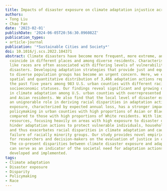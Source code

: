 ```yaml
---
title: Impacts of disaster exposure on climate adaptation injustice across U.S. cities
authors:
- Tong Liu
- Chao Fan
date: '2023-02-01'
publishDate: '2024-06-05T20:56:30.096082Z'
publication_types:
- article-journal
publication: '*Sustainable Cities and Society*'
doi: 10.1016/j.scs.2022.104371
abstract: Climate disasters have become more frequent, more extreme, and more often
  coincide in different places and among diverse residents. Characteristics of residents
  like races are often associated with differing levels of vulnerability to climate
  disasters. Developing adaptation strategies that provide just and equal protection
  to diverse population groups has become an urgent concern. Here, we examine the
  spatial and quantitative distribution of 3,466 adaptation actions reported over
  the past five years among 983 U.S. urban counties with different racial groups and
  socioeconomic statuses. Our findings reveal significant and growing disparities
  in climate adaptation among U.S. urban counties with overrepresented White, Black
  and Asian residents. We also find that the local level of disaster exposure plays
  an unignorable role in deriving racial disparities in adaptation actions. Disaster
  exposure, characterized by expected annual loss, has a stronger impact on adaptation
  policymaking in urban counties with high proportions of Asian or Black residents,
  compared to those with high proportions of White residents. With limited adaptation
  resources, focusing heavily on areas with high exposure to disaster damages might
  hinder adaptation actions to protect vulnerable individuals, households and communities
  and thus exacerbates racial disparities in climate adaptation and causes adaptation
  failure of racially minority groups. Our study provides novel empirical evidence
  for researchers and decision-makers on the evaluation of justice in climate adaptation.
  The co-present disparities between climate disaster exposure and adaptation actions
  can serve as an indicator of the societal need for adaptation actions to be equally
  developed and implemented.
tags:
- Climate adaptation
- Disaster exposure
- Disparity
- Policymaking
- Race
---
```

